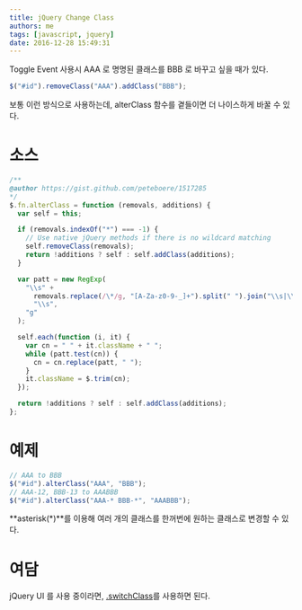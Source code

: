 ```yaml
---
title: jQuery Change Class
authors: me
tags: [javascript, jquery]
date: 2016-12-28 15:49:31
---
```


Toggle Event 사용시 AAA 로 명명된 클래스를 BBB 로 바꾸고 싶을 때가 있다.

```javascript
$("#id").removeClass("AAA").addClass("BBB");
```

보통 이런 방식으로 사용하는데, alterClass 함수를 곁들이면 더 나이스하게 바꿀 수 있다.

# 소스

```js
/**
@author https://gist.github.com/peteboere/1517285
*/
$.fn.alterClass = function (removals, additions) {
  var self = this;

  if (removals.indexOf("*") === -1) {
    // Use native jQuery methods if there is no wildcard matching
    self.removeClass(removals);
    return !additions ? self : self.addClass(additions);
  }

  var patt = new RegExp(
    "\\s" +
      removals.replace(/\*/g, "[A-Za-z0-9-_]+").split(" ").join("\\s|\\s") +
      "\\s",
    "g"
  );

  self.each(function (i, it) {
    var cn = " " + it.className + " ";
    while (patt.test(cn)) {
      cn = cn.replace(patt, " ");
    }
    it.className = $.trim(cn);
  });

  return !additions ? self : self.addClass(additions);
};
```

# 예제

```javascript
// AAA to BBB
$("#id").alterClass("AAA", "BBB");
// AAA-12, BBB-13 to AAABBB
$("#id").alterClass("AAA-* BBB-*", "AAABBB");
```

**asterisk(\*)**를 이용해 여러 개의 클래스를 한꺼번에 원하는 클래스로 변경할 수 있다.

# 여담

jQuery UI 를 사용 중이라면, [.switchClass](https://api.jqueryui.com/switchclass/)를 사용하면 된다.
